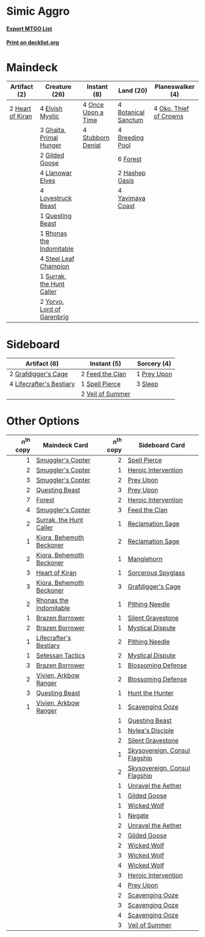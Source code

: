# Simic Aggro

#### [Export MTGO List](../collection/Simic%20Aggro/Simic%20Aggro.txt)
#### [Print on decklist.org](http://decklist.org/?deckmain=4%09Botanical%20Sanctum%0A4%09Breeding%20Pool%0A4%09Elvish%20Mystic%0A6%09Forest%0A3%09Ghalta,%20Primal%20Hunger%0A2%09Gilded%20Goose%0A2%09Hashep%20Oasis%0A2%09Heart%20of%20Kiran%0A4%09Llanowar%20Elves%0A4%09Lovestruck%20Beast%0A4%09Oko,%20Thief%20of%20Crowns%0A4%09Once%20Upon%20a%20Time%0A1%09Questing%20Beast%0A1%09Rhonas%20the%20Indomitable%0A4%09Steel%20Leaf%20Champion%0A4%09Stubborn%20Denial%0A1%09Surrak,%20the%20Hunt%20Caller%0A4%09Yavimaya%20Coast%0A2%09Yorvo,%20Lord%20of%20Garenbrig&deckside=2%09Feed%20the%20Clan%0A2%09Grafdigger's%20Cage%0A4%09Lifecrafter's%20Bestiary%0A1%09Prey%20Upon%0A3%09Sleep%0A1%09Spell%20Pierce%0A2%09Veil%20of%20Summer)
# Maindeck

|                                       Artifact (2)                                        |                                            Creature (26)                                            |                                         Instant (8)                                         |                                          Land (20)                                           |                                        Planeswalker (4)                                         |
|-------------------------------------------------------------------------------------------|-----------------------------------------------------------------------------------------------------|---------------------------------------------------------------------------------------------|----------------------------------------------------------------------------------------------|-------------------------------------------------------------------------------------------------|
|2 [Heart of Kiran](http://gatherer.wizards.com/Pages/Card/Details.aspx?multiverseid=423820)|4 [Elvish Mystic](http://gatherer.wizards.com/Pages/Card/Details.aspx?multiverseid=389499)           |4 [Once Upon a Time](http://gatherer.wizards.com/Pages/Card/Details.aspx?multiverseid=473131)|4 [Botanical Sanctum](http://gatherer.wizards.com/Pages/Card/Details.aspx?multiverseid=417817)|4 [Oko, Thief of Crowns](http://gatherer.wizards.com/Pages/Card/Details.aspx?multiverseid=473159)|
|                                                                                           |3 [Ghalta, Primal Hunger](http://gatherer.wizards.com/Pages/Card/Details.aspx?multiverseid=456564)   |4 [Stubborn Denial](http://gatherer.wizards.com/Pages/Card/Details.aspx?multiverseid=386673) |4 [Breeding Pool](http://gatherer.wizards.com/Pages/Card/Details.aspx?multiverseid=97088)     |                                                                                                 |
|                                                                                           |2 [Gilded Goose](http://gatherer.wizards.com/Pages/Card/Details.aspx?multiverseid=473122)            |                                                                                             |6 [Forest](http://gatherer.wizards.com/Pages/Card/Details.aspx?multiverseid=439860)           |                                                                                                 |
|                                                                                           |4 [Llanowar Elves](http://gatherer.wizards.com/Pages/Card/Details.aspx?multiverseid=129626)          |                                                                                             |2 [Hashep Oasis](http://gatherer.wizards.com/Pages/Card/Details.aspx?multiverseid=430866)     |                                                                                                 |
|                                                                                           |4 [Lovestruck Beast](http://gatherer.wizards.com/Pages/Card/Details.aspx?multiverseid=473127)        |                                                                                             |4 [Yavimaya Coast](http://gatherer.wizards.com/Pages/Card/Details.aspx?multiverseid=129810)   |                                                                                                 |
|                                                                                           |1 [Questing Beast](http://gatherer.wizards.com/Pages/Card/Details.aspx?multiverseid=473133)          |                                                                                             |                                                                                              |                                                                                                 |
|                                                                                           |1 [Rhonas the Indomitable](http://gatherer.wizards.com/Pages/Card/Details.aspx?multiverseid=426884)  |                                                                                             |                                                                                              |                                                                                                 |
|                                                                                           |4 [Steel Leaf Champion](http://gatherer.wizards.com/Pages/Card/Details.aspx?multiverseid=443070)     |                                                                                             |                                                                                              |                                                                                                 |
|                                                                                           |1 [Surrak, the Hunt Caller](http://gatherer.wizards.com/Pages/Card/Details.aspx?multiverseid=394721) |                                                                                             |                                                                                              |                                                                                                 |
|                                                                                           |2 [Yorvo, Lord of Garenbrig](http://gatherer.wizards.com/Pages/Card/Details.aspx?multiverseid=473147)|                                                                                             |                                                                                              |                                                                                                 |


# Sideboard

|                                           Artifact (6)                                            |                                        Instant (5)                                        |                                     Sorcery (4)                                      |
|---------------------------------------------------------------------------------------------------|-------------------------------------------------------------------------------------------|--------------------------------------------------------------------------------------|
|2 [Grafdigger's Cage](http://gatherer.wizards.com/Pages/Card/Details.aspx?multiverseid=278452)     |2 [Feed the Clan](http://gatherer.wizards.com/Pages/Card/Details.aspx?multiverseid=386535) |1 [Prey Upon](http://gatherer.wizards.com/Pages/Card/Details.aspx?multiverseid=423787)|
|4 [Lifecrafter's Bestiary](http://gatherer.wizards.com/Pages/Card/Details.aspx?multiverseid=423829)|1 [Spell Pierce](http://gatherer.wizards.com/Pages/Card/Details.aspx?multiverseid=425876)  |3 [Sleep](http://gatherer.wizards.com/Pages/Card/Details.aspx?multiverseid=405385)    |
|                                                                                                   |2 [Veil of Summer](http://gatherer.wizards.com/Pages/Card/Details.aspx?multiverseid=466952)|                                                                                      |


# Other Options

|*n*<sup>th</sup> copy|                                           Maindeck Card                                           |*n*<sup>th</sup> copy|                                             Sideboard Card                                             |
|--------------------:|---------------------------------------------------------------------------------------------------|--------------------:|--------------------------------------------------------------------------------------------------------|
|                    1|[Smuggler's Copter](http://gatherer.wizards.com/Pages/Card/Details.aspx?multiverseid=417808)       |                    2|[Spell Pierce](http://gatherer.wizards.com/Pages/Card/Details.aspx?multiverseid=425876)                 |
|                    2|[Smuggler's Copter](http://gatherer.wizards.com/Pages/Card/Details.aspx?multiverseid=417808)       |                    1|[Heroic Intervention](http://gatherer.wizards.com/Pages/Card/Details.aspx?multiverseid=423776)          |
|                    3|[Smuggler's Copter](http://gatherer.wizards.com/Pages/Card/Details.aspx?multiverseid=417808)       |                    2|[Prey Upon](http://gatherer.wizards.com/Pages/Card/Details.aspx?multiverseid=423787)                    |
|                    2|[Questing Beast](http://gatherer.wizards.com/Pages/Card/Details.aspx?multiverseid=473133)          |                    3|[Prey Upon](http://gatherer.wizards.com/Pages/Card/Details.aspx?multiverseid=423787)                    |
|                    7|[Forest](http://gatherer.wizards.com/Pages/Card/Details.aspx?multiverseid=439860)                  |                    2|[Heroic Intervention](http://gatherer.wizards.com/Pages/Card/Details.aspx?multiverseid=423776)          |
|                    4|[Smuggler's Copter](http://gatherer.wizards.com/Pages/Card/Details.aspx?multiverseid=417808)       |                    3|[Feed the Clan](http://gatherer.wizards.com/Pages/Card/Details.aspx?multiverseid=386535)                |
|                    2|[Surrak, the Hunt Caller](http://gatherer.wizards.com/Pages/Card/Details.aspx?multiverseid=394721) |                    1|[Reclamation Sage](http://gatherer.wizards.com/Pages/Card/Details.aspx?multiverseid=389651)             |
|                    1|[Kiora, Behemoth Beckoner](http://gatherer.wizards.com/Pages/Card/Details.aspx?multiverseid=461159)|                    2|[Reclamation Sage](http://gatherer.wizards.com/Pages/Card/Details.aspx?multiverseid=389651)             |
|                    2|[Kiora, Behemoth Beckoner](http://gatherer.wizards.com/Pages/Card/Details.aspx?multiverseid=461159)|                    1|[Manglehorn](http://gatherer.wizards.com/Pages/Card/Details.aspx?multiverseid=426877)                   |
|                    3|[Heart of Kiran](http://gatherer.wizards.com/Pages/Card/Details.aspx?multiverseid=423820)          |                    1|[Sorcerous Spyglass](http://gatherer.wizards.com/Pages/Card/Details.aspx?multiverseid=435407)           |
|                    3|[Kiora, Behemoth Beckoner](http://gatherer.wizards.com/Pages/Card/Details.aspx?multiverseid=461159)|                    3|[Grafdigger's Cage](http://gatherer.wizards.com/Pages/Card/Details.aspx?multiverseid=278452)            |
|                    2|[Rhonas the Indomitable](http://gatherer.wizards.com/Pages/Card/Details.aspx?multiverseid=426884)  |                    1|[Pithing Needle](http://gatherer.wizards.com/Pages/Card/Details.aspx?multiverseid=129526)               |
|                    1|[Brazen Borrower](http://gatherer.wizards.com/Pages/Card/Details.aspx?multiverseid=473001)         |                    1|[Silent Gravestone](http://gatherer.wizards.com/Pages/Card/Details.aspx?multiverseid=439846)            |
|                    2|[Brazen Borrower](http://gatherer.wizards.com/Pages/Card/Details.aspx?multiverseid=473001)         |                    1|[Mystical Dispute](http://gatherer.wizards.com/Pages/Card/Details.aspx?multiverseid=473020)             |
|                    1|[Lifecrafter's Bestiary](http://gatherer.wizards.com/Pages/Card/Details.aspx?multiverseid=423829)  |                    2|[Pithing Needle](http://gatherer.wizards.com/Pages/Card/Details.aspx?multiverseid=129526)               |
|                    1|[Setessan Tactics](http://gatherer.wizards.com/Pages/Card/Details.aspx?multiverseid=380495)        |                    2|[Mystical Dispute](http://gatherer.wizards.com/Pages/Card/Details.aspx?multiverseid=473020)             |
|                    3|[Brazen Borrower](http://gatherer.wizards.com/Pages/Card/Details.aspx?multiverseid=473001)         |                    1|[Blossoming Defense](http://gatherer.wizards.com/Pages/Card/Details.aspx?multiverseid=417719)           |
|                    2|[Vivien, Arkbow Ranger](http://gatherer.wizards.com/Pages/Card/Details.aspx?multiverseid=466953)   |                    2|[Blossoming Defense](http://gatherer.wizards.com/Pages/Card/Details.aspx?multiverseid=417719)           |
|                    3|[Questing Beast](http://gatherer.wizards.com/Pages/Card/Details.aspx?multiverseid=473133)          |                    1|[Hunt the Hunter](http://gatherer.wizards.com/Pages/Card/Details.aspx?multiverseid=373668)              |
|                    1|[Vivien, Arkbow Ranger](http://gatherer.wizards.com/Pages/Card/Details.aspx?multiverseid=466953)   |                    1|[Scavenging Ooze](http://gatherer.wizards.com/Pages/Card/Details.aspx?multiverseid=420783)              |
|                     |                                                                                                   |                    1|[Questing Beast](http://gatherer.wizards.com/Pages/Card/Details.aspx?multiverseid=473133)               |
|                     |                                                                                                   |                    1|[Nylea's Disciple](http://gatherer.wizards.com/Pages/Card/Details.aspx?multiverseid=373498)             |
|                     |                                                                                                   |                    2|[Silent Gravestone](http://gatherer.wizards.com/Pages/Card/Details.aspx?multiverseid=439846)            |
|                     |                                                                                                   |                    1|[Skysovereign, Consul Flagship](http://gatherer.wizards.com/Pages/Card/Details.aspx?multiverseid=417807)|
|                     |                                                                                                   |                    2|[Skysovereign, Consul Flagship](http://gatherer.wizards.com/Pages/Card/Details.aspx?multiverseid=417807)|
|                     |                                                                                                   |                    1|[Unravel the Aether](http://gatherer.wizards.com/Pages/Card/Details.aspx?multiverseid=378515)           |
|                     |                                                                                                   |                    1|[Gilded Goose](http://gatherer.wizards.com/Pages/Card/Details.aspx?multiverseid=473122)                 |
|                     |                                                                                                   |                    1|[Wicked Wolf](http://gatherer.wizards.com/Pages/Card/Details.aspx?multiverseid=473143)                  |
|                     |                                                                                                   |                    1|[Negate](http://gatherer.wizards.com/Pages/Card/Details.aspx?multiverseid=423707)                       |
|                     |                                                                                                   |                    2|[Unravel the Aether](http://gatherer.wizards.com/Pages/Card/Details.aspx?multiverseid=378515)           |
|                     |                                                                                                   |                    2|[Gilded Goose](http://gatherer.wizards.com/Pages/Card/Details.aspx?multiverseid=473122)                 |
|                     |                                                                                                   |                    2|[Wicked Wolf](http://gatherer.wizards.com/Pages/Card/Details.aspx?multiverseid=473143)                  |
|                     |                                                                                                   |                    3|[Wicked Wolf](http://gatherer.wizards.com/Pages/Card/Details.aspx?multiverseid=473143)                  |
|                     |                                                                                                   |                    4|[Wicked Wolf](http://gatherer.wizards.com/Pages/Card/Details.aspx?multiverseid=473143)                  |
|                     |                                                                                                   |                    3|[Heroic Intervention](http://gatherer.wizards.com/Pages/Card/Details.aspx?multiverseid=423776)          |
|                     |                                                                                                   |                    4|[Prey Upon](http://gatherer.wizards.com/Pages/Card/Details.aspx?multiverseid=423787)                    |
|                     |                                                                                                   |                    2|[Scavenging Ooze](http://gatherer.wizards.com/Pages/Card/Details.aspx?multiverseid=420783)              |
|                     |                                                                                                   |                    3|[Scavenging Ooze](http://gatherer.wizards.com/Pages/Card/Details.aspx?multiverseid=420783)              |
|                     |                                                                                                   |                    4|[Scavenging Ooze](http://gatherer.wizards.com/Pages/Card/Details.aspx?multiverseid=420783)              |
|                     |                                                                                                   |                    3|[Veil of Summer](http://gatherer.wizards.com/Pages/Card/Details.aspx?multiverseid=466952)               |

